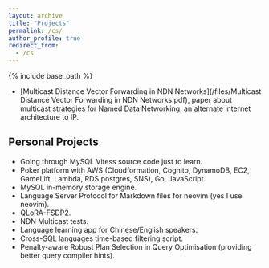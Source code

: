 ```yaml
---
layout: archive
title: "Projects"
permalink: /cs/
author_profile: true
redirect_from:
  - /cs
---
```


{% include base_path %}
*  [Multicast Distance Vector Forwarding in NDN Networks](/files/Multicast Distance Vector Forwarding in NDN Networks.pdf), paper about multicast strategies for Named Data Networking, an alternate internet architecture to IP.

## Personal Projects
*  Going through MySQL Vitess source code just to learn.
*  Poker platform with AWS (Cloudformation, Cognito, DynamoDB, EC2, GameLift, Lambda, RDS postgres, SNS), Go, JavaScript.
*  MySQL in-memory storage engine.
*  Language Server Protocol for Markdown files for neovim (yes I use neovim).
*  QLoRA-FSDP2.
*  NDN Multicast tests.
*  Language learning app for Chinese/English speakers.
*  Cross-SQL languages time-based filtering script.
*  Penalty-aware Robust Plan Selection in Query Optimisation (providing better query compiler hints).
